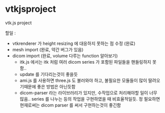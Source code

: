 # vtkjsproject
vtk.js project

할일 : 

- vtkrenderer 가 height resizing 에 대응하지 못하는 점 수정 (완료)
- mesh import (완료, 약간 버그가 있음)
- dicom import (완료, volume 다루는 function 알아보기)
    - itk.js  에서는 itk 처럼 여러 dicom series 가 포함된 파일들을 핸들링하지 못함..
    - update 를 기다리는것이 좋을듯
    - ami.js 를 사용하면 three.js 도 불러와야 하고, 불필요한 모듈들이 많이 딸려오기때문에 좋은 방법은 아닌듯함
    - dicom-parser 라는 라이브러리가 있지만, 수작업으로 처리해야할 일이 너무 많음.. series 를 나누는 등의 작업을 구현하였을 때 비효율적일듯.
        정 필요하면 현재로써는 dicom parser 를 써서 구현하는것이 좋긴함 
